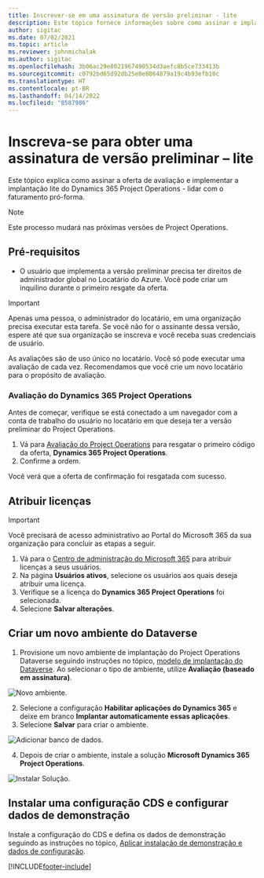 ```yaml
---
title: Inscrever-se em uma assinatura de versão preliminar - lite
description: Este tópico fornece informações sobre como assinar e implantar a implantação simplificada do Project Operations - transação para faturamento pro forma.
author: sigitac
ms.date: 07/02/2021
ms.topic: article
ms.reviewer: johnmichalak
ms.author: sigitac
ms.openlocfilehash: 3b06ac29e8021967490534d3aefc8b5ce733413b
ms.sourcegitcommit: c0792bd65d92db25e0e8864879a19c4b93efb10c
ms.translationtype: HT
ms.contentlocale: pt-BR
ms.lasthandoff: 04/14/2022
ms.locfileid: "8587986"
---
```

# <a name="sign-up-for-a-preview-subscription---lite"></a>Inscreva-se para obter uma assinatura de versão preliminar – lite 

Este tópico explica como assinar a oferta de avaliação e implementar a implantação lite do Dynamics 365 Project Operations - lidar com o faturamento pró-forma.

> [!NOTE]
> Este processo mudará nas próximas versões de Project Operations.

## <a name="prerequisites"></a>Pré-requisitos
- O usuário que implementa a versão preliminar precisa ter direitos de administrador global no Locatário do Azure. Você pode criar um inquilino durante o primeiro resgate da oferta.

> [!IMPORTANT]
> Apenas uma pessoa, o administrador do locatário, em uma organização precisa executar esta tarefa. Se você não for o assinante dessa versão, espere até que sua organização se inscreva e você receba suas credenciais de usuário.
> 
> As avaliações são de uso único no locatário. Você só pode executar uma avaliação de cada vez. Recomendamos que você crie um novo locatário para o propósito de avaliação.

### <a name="dynamics-365-project-operations-trial"></a>Avaliação do Dynamics 365 Project Operations 

Antes de começar, verifique se está conectado a um navegador com a conta de trabalho do usuário no locatário em que deseja ter a versão preliminar do Project Operations.

1. Vá para [Avaliação do Project Operations](https://aka.ms/try-po) para resgatar o primeiro código da oferta, **Dynamics 365 Project Operations**.
2. Confirme a ordem.

  Você verá que a oferta de confirmação foi resgatada com sucesso.

## <a name="assign-licenses"></a>Atribuir licenças

> [!IMPORTANT]
> Você precisará de acesso administrativo ao Portal do Microsoft 365 da sua organização para concluir as etapas a seguir.


1. Vá para o [Centro de administração do Microsoft 365](https://portal.office.com/) para atribuir licenças a seus usuários.
2. Na página **Usuários ativos**, selecione os usuários aos quais deseja atribuir uma licença.
3. Verifique se a licença do **Dynamics 365 Project Operations** foi selecionada. 
4. Selecione **Salvar alterações**.

## <a name="create-a-new-dataverse-environment"></a>Criar um novo ambiente do Dataverse

1. Provisione um novo ambiente de implantação do Project Operations Dataverse seguindo instruções no tópico, [modelo de implantação do Dataverse](lite-deployment.md). Ao selecionar o tipo de ambiente, utilize **Avaliação (baseado em assinatura)**.

  ![Novo ambiente.](./media/19CreateEnvironment.png)

2. Selecione a configuração **Habilitar aplicações do Dynamics 365** e deixe em branco **Implantar automaticamente essas aplicações**.  
3. Selecione **Salvar** para criar o ambiente.

  ![Adicionar banco de dados.](./media/20CreateEnvironment1.png)

4. Depois de criar o ambiente, instale a solução **Microsoft Dynamics 365 Project Operations**. 

![Instalar Solução.](./media/21InstallSolution.png)

## <a name="install-a-cds-configuration-and-setup-demo-data"></a>Instalar uma configuração CDS e configurar dados de demonstração

Instale a configuração do CDS e defina os dados de demonstração seguindo as instruções no tópico, [Aplicar instalação de demonstração e dados de configuração](lite-apply-demo-setup-config-data.md).


[!INCLUDE[footer-include](../includes/footer-banner.md)]
